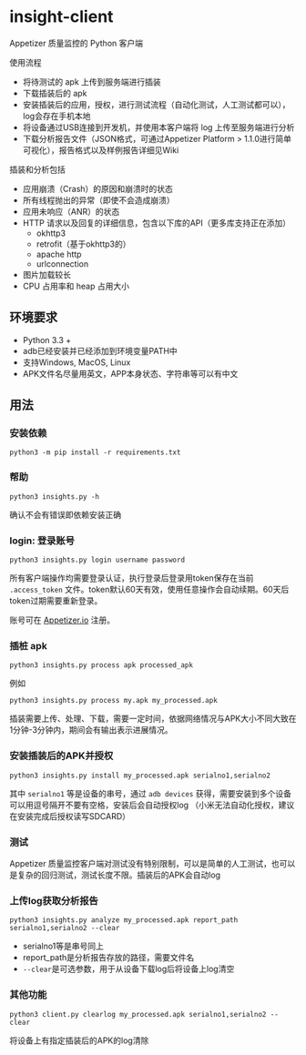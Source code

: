 # insight-client
Appetizer 质量监控的 Python 客户端

使用流程
* 将待测试的 apk 上传到服务端进行插装
* 下载插装后的 apk
* 安装插装后的应用，授权，进行测试流程（自动化测试，人工测试都可以），log会存在手机本地
* 将设备通过USB连接到开发机，并使用本客户端将 log 上传至服务端进行分析
* 下载分析报告文件（JSON格式，可通过Appetizer Platform > 1.1.0进行简单可视化），报告格式以及样例报告详细见Wiki

插装和分析包括
* 应用崩溃（Crash）的原因和崩溃时的状态
* 所有线程抛出的异常（即使不会造成崩溃）
* 应用未响应（ANR）的状态
* HTTP 请求以及回复的详细信息，包含以下库的API（更多库支持正在添加）
    - okhttp3
    - retrofit（基于okhttp3的）
    - apache http
    - urlconnection
* 图片加载较长
* CPU 占用率和 heap 占用大小


## 环境要求
* Python 3.3 +
* adb已经安装并已经添加到环境变量PATH中
* 支持Windows, MacOS, Linux
* APK文件名尽量用英文，APP本身状态、字符串等可以有中文

## 用法
### 安装依赖
``` Shell
python3 -m pip install -r requirements.txt
```
### 帮助
``` Shell
python3 insights.py -h
```
确认不会有错误即依赖安装正确

### login: 登录账号
``` Shell
python3 insights.py login username password
```
所有客户端操作均需要登录认证，执行登录后登录用token保存在当前 `.access_token` 文件。token默认60天有效，使用任意操作会自动续期。60天后token过期需要重新登录。

账号可在 [Appetizer.io](https://api.appetizer.io/user/register) 注册。

### 插桩 apk
``` Shell
python3 insights.py process apk processed_apk
```

例如
``` Shell
python3 insights.py process my.apk my_processed.apk 
```

插装需要上传、处理、下载，需要一定时间，依据网络情况与APK大小不同大致在1分钟-3分钟内，期间会有输出表示进展情况。

### 安装插装后的APK并授权

``` Shell
python3 insights.py install my_processed.apk serialno1,serialno2
```
其中 `serialno1` 等是设备的串号，通过 `adb devices` 获得，需要安装到多个设备可以用逗号隔开不要有空格，安装后会自动授权log （小米无法自动化授权，建议在安装完成后授权读写SDCARD）


### 测试
Appetizer 质量监控客户端对测试没有特别限制，可以是简单的人工测试，也可以是复杂的回归测试，测试长度不限。插装后的APK会自动log

### 上传log获取分析报告
``` Shell
python3 insights.py analyze my_processed.apk report_path serialno1,serialno2 --clear
```
* serialno1等是串号同上
* report_path是分析报告存放的路径，需要文件名
* `--clear`是可选参数，用于从设备下载log后将设备上log清空

### 其他功能
``` Shell
python3 client.py clearlog my_processed.apk serialno1,serialno2 --clear
```
将设备上有指定插装后的APK的log清除

